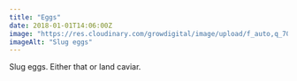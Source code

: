 ```yaml
---
title: "Eggs"
date: 2018-01-01T14:06:00Z
image: "https://res.cloudinary.com/growdigital/image/upload/f_auto,q_70,w_736/v1544046887/slug-eggs-39436727131.jpg"
imageAlt: "Slug eggs"
---
```


Slug eggs. Either that or land caviar.
